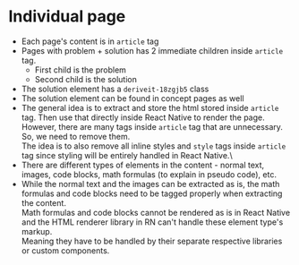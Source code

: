 # Individual page

- Each page's content is in `article` tag
- Pages with problem + solution has 2 immediate children inside `article` tag.
  - First child is the problem
  - Second child is the solution
- The solution element has a `deriveit-18zgjb5` class
- The solution element can be found in concept pages as well
- The general idea is to extract and store the html stored inside `article` tag. Then use that directly inside React Native to render the page.
  However, there are many tags inside `article` tag that are unnecessary. So, we need to remove them.\
  The idea is to also remove all inline styles and `style` tags inside `article` tag since styling will be entirely handled in React Native.\
- There are different types of elements in the content - normal text, images, code blocks, math formulas (to explain in pseudo code), etc.
- While the normal text and the images can be extracted as is, the math formulas and code blocks need to be tagged properly when extracting the content.\
  Math formulas and code blocks cannot be rendered as is in React Native and the HTML renderer library in RN can't handle these element type's markup.\
  Meaning they have to be handled by their separate respective libraries or custom components.
